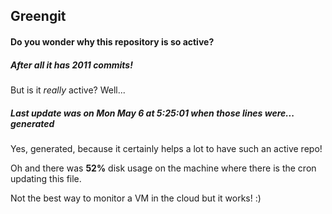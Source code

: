 ## Greengit

#### Do you wonder why this repository is so active?

##### After all it has 2011 commits!

But is it *really* active? Well...

##### Last update was on Mon May 6 at 5:25:01 when those lines were... generated

Yes, generated, because it certainly helps a lot to have such an active repo!

Oh and there was **52%** disk usage on the machine
where there is the cron updating this file.

Not the best way to monitor a VM in the cloud but it works! :)
